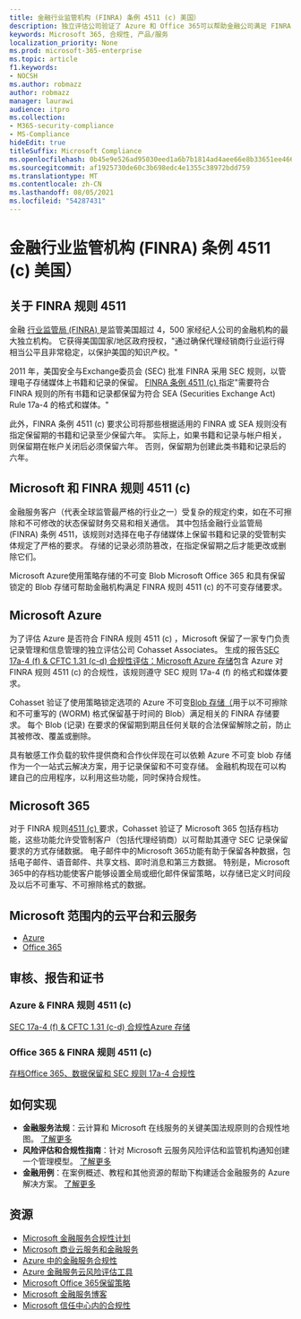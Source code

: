 ```yaml
---
title: 金融行业监管机构 (FINRA) 条例 4511 (c) 美国）
description: 独立评估公司验证了 Azure 和 Office 365可以帮助金融公司满足 FINRA 规则 4511 记录保留和不可变存储要求。
keywords: Microsoft 365, 合规性, 产品/服务
localization_priority: None
ms.prod: microsoft-365-enterprise
ms.topic: article
f1.keywords:
- NOCSH
ms.author: robmazz
author: robmazz
manager: laurawi
audience: itpro
ms.collection:
- M365-security-compliance
- MS-Compliance
hideEdit: true
titleSuffix: Microsoft Compliance
ms.openlocfilehash: 0b45e9e526ad95030eed1a6b7b1814ad4aee66e8b33651ee466d71795ba97f74
ms.sourcegitcommit: af1925730de60c3b698edc4e1355c38972bdd759
ms.translationtype: MT
ms.contentlocale: zh-CN
ms.lasthandoff: 08/05/2021
ms.locfileid: "54287431"
---
```

# <a name="financial-industry-regulatory-authority-finra-rule-4511c-united-states"></a>金融行业监管机构 (FINRA) 条例 4511 (c) 美国）

## <a name="about-finra-rule-4511"></a>关于 FINRA 规则 4511

金融 [行业监管局 (FINRA) ](https://www.finra.org/#/) 是监管美国超过 4，500 家经纪人公司的金融机构的最大独立机构。 它获得美国国家/地区政府授权，"通过确保代理经销商行业运行得相当公平且非常稳定，以保护美国的知识产权。"

2011 年，美国安全与Exchange委员会 (SEC) 批准 FINRA 采用 SEC 规则，以管理电子存储媒体上书籍和记录的保留。 [FINRA 条例 4511 (c) ](https://www.finra.org/sites/default/files/NoticeDocument/p123548.pdf)指定"需要符合 FINRA 规则的所有书籍和记录都保留为符合 SEA (Securities Exchange Act) Rule 17a-4 的格式和媒体。"

此外，FINRA 条例 4511 (c) 要求公司将那些根据适用的 FINRA 或 SEA 规则没有指定保留期的书籍和记录至少保留六年。 实际上，如果书籍和记录与帐户相关，则保留期在帐户关闭后必须保留六年。 否则，保留期为创建此类书籍和记录后的六年。

## <a name="microsoft-and-finra-rule-4511c"></a>Microsoft 和 FINRA 规则 4511 (c) 

金融服务客户（代表全球监管最严格的行业之一）受复杂的规定约束，如在不可擦除和不可修改的状态保留财务交易和相关通信。 其中包括金融行业监管局 (FINRA) 条例 4511，该规则对选择在电子存储媒体上保留书籍和记录的受管制实体规定了严格的要求。 存储的记录必须防篡改，在指定保留期之后才能更改或删除它们。

Microsoft Azure使用策略存储的不可变 Blob Microsoft Office 365 和具有保留锁定的 Blob 存储可帮助金融机构满足 FINRA 规则 4511 (c) 的不可变存储要求。

## <a name="microsoft-azure"></a>Microsoft Azure

为了评估 Azure 是否符合 FINRA 规则 4511 (c) ，Microsoft 保留了一家专门负责记录管理和信息管理的独立评估公司 Cohasset Associates。 生成的报告[SEC 17a-4 (f) & CFTC 1.31 (c-d) 合规性评估：Microsoft Azure 存储](https://servicetrust.microsoft.com/ViewPage/MSComplianceGuide?command=Download&downloadType=Document&downloadId=19b08fd4-d276-43e8-9461-715981d0ea20&docTab=4ce99610-c9c0-11e7-8c2c-f908a777fa4d_GRC_Assessment_Reports)包含 Azure 对 FINRA 规则 4511 (c) 的合规性，该规则遵守 SEC 规则 17a-4 (f) 的格式和媒体要求。

Cohasset 验证了使用策略锁定选项的 Azure 不可变[Blob 存储（](/azure/storage/blobs/storage-blob-immutable-storage)用于以不可擦除和不可重写的 (WORM) 格式保留基于时间的 Blob）满足相关的 FINRA 存储要求。 每个 Blob (记录) 在要求的保留期到期且任何关联的合法保留解除之前，防止其被修改、覆盖或删除。

具有敏感工作负载的软件提供商和合作伙伴现在可以依赖 Azure 不可变 blob 存储作为一个一站式云解决方案，用于记录保留和不可变存储。 金融机构现在可以构建自己的应用程序，以利用这些功能，同时保持合规性。

## <a name="microsoft-365"></a>Microsoft 365

对于 FINRA 规则[4511 (c) ](/microsoft-365/compliance/retention-regulatory-requirements#sec-17a-4f-finra-4511c-and-cftc-131c-d)要求，Cohasset 验证了 Microsoft 365 包括存档功能，这些功能允许受管制客户（包括代理经销商）以可帮助其遵守 SEC 记录保留要求的方式存储数据。 电子邮件中的Microsoft 365功能有助于保留各种数据，包括电子邮件、语音邮件、共享文档、即时消息和第三方数据。 特别是，Microsoft 365中的存档功能使客户能够设置全局或细化邮件保留策略，以存储已定义时间段及以后不可重写、不可擦除格式的数据。

## <a name="microsoft-in-scope-cloud-platforms--services"></a>Microsoft 范围内的云平台和云服务

- [Azure](https://gallery.technet.microsoft.com/Overview-of-Azure-c1be3942)
- [Office 365](https://aka.ms/Office365ComplianceOfferings)

## <a name="audits-reports-and-certificates"></a>审核、报告和证书

### <a name="azure--finra-rule-4511c"></a>Azure & FINRA 规则 4511 (c) 

[SEC 17a-4 (f) & CFTC 1.31 (c-d) 合规性Azure 存储](https://servicetrust.microsoft.com/ViewPage/MSComplianceGuide?command=Download&downloadType=Document&downloadId=19b08fd4-d276-43e8-9461-715981d0ea20&docTab=4ce99610-c9c0-11e7-8c2c-f908a777fa4d_GRC_Assessment_Reports)

### <a name="office-365--finra-rule-4511c"></a>Office 365 & FINRA 规则 4511 (c) 

[存档Office 365、数据保留和 SEC 规则 17a-4 合规性](https://www.microsoft.com/microsoft-365/blog/2015/11/10/office-365-exchange-online-archiving-now-meets-sec-rule-17a-4-requirements/)

## <a name="how-to-implement"></a>如何实现

- **金融服务法规**：云计算和 Microsoft 在线服务的关键美国法规原则的合规性地图。 [了解更多](https://servicetrust.microsoft.com/ViewPage/TrustDocuments?command=Download&downloadType=Document&downloadId=5b483567-00b0-4d86-96ae-ee887dadb61c&docTab=6d000410-c9e9-11e7-9a91-892aae8839ad_Compliance_Guides)
- **风险评估和合规性指南**：针对 Microsoft 云服务风险评估和监管机构通知创建一个管理模型。 [了解更多](https://servicetrust.microsoft.com/ViewPage/TrustDocuments?command=Download&downloadType=Document&downloadId=edee9b14-3661-4a16-ba83-c35caf672bd7&docTab=6d000410-c9e9-11e7-9a91-892aae8839ad_FAQ_and_White_Papers)
- **金融用例**：在案例概述、教程和其他资源的帮助下构建适合金融服务的 Azure 解决方案。 [了解更多](/azure/industry/financial/)

## <a name="resources"></a>资源

- [Microsoft 金融服务合规性计划](https://download.microsoft.com/download/6/4/7/64707E3E-6D3E-45D0-8207-A0EA3201B4A6/Microsoft%20Cloud%20-%20Financial%20Services%20Compliance%20Program%20\(Print\).pdf)
- [Microsoft 商业云服务和金融服务](https://servicetrust.microsoft.com/viewpage/financialservicesoverview)
- [Azure 中的金融服务合规性](https://azure.microsoft.com/resources/videos/azurecon-2015-financial-services-compliance-in-azure/)
- [Azure 金融服务云风险评估工具](https://servicetrust.microsoft.com/ViewPage/FFIECBlueprint?command=Download&downloadType=Document&downloadId=079a1973-711a-428f-9312-9ddd290cff7b&docTab=c726d5c0-2d1e-11e8-a485-57140ec19669_PaaS)
- [Microsoft Office 365保留策略](/office365/securitycompliance/retention-policies)
- [Microsoft 金融服务博客](https://techcommunity.microsoft.com/t5/Financial-Services-Blog/bg-p/FinancialServicesBlog)
- [Microsoft 信任中心内的合规性](https://www.microsoft.com/trust-center/compliance/compliance-overview)
